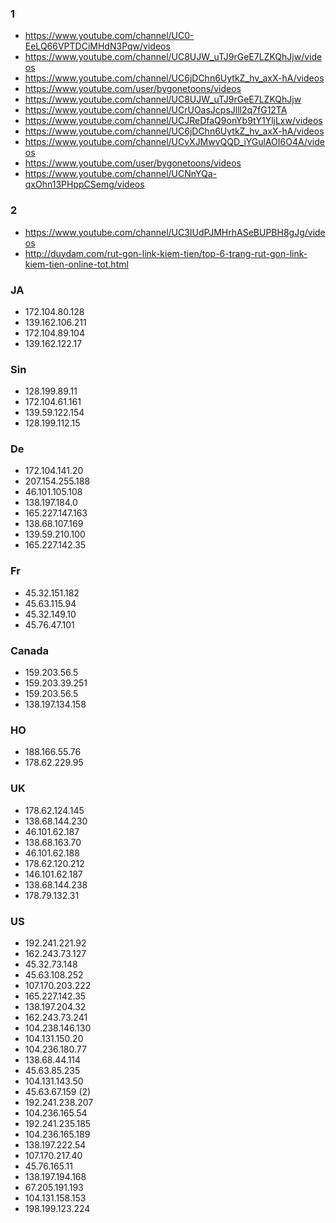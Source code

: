 ### 1
* https://www.youtube.com/channel/UC0-EeLQ66VPTDCiMHdN3Pqw/videos
* https://www.youtube.com/channel/UC8UJW_uTJ9rGeE7LZKQhJjw/videos
* https://www.youtube.com/channel/UC6jDChn6UytkZ_hv_axX-hA/videos
* https://www.youtube.com/user/bygonetoons/videos
* https://www.youtube.com/channel/UC8UJW_uTJ9rGeE7LZKQhJjw
* https://www.youtube.com/channel/UCrUOasJcpsJlll2q7fG12TA
* https://www.youtube.com/channel/UCJReDfaQ9onYb9tY1YljLxw/videos
* https://www.youtube.com/channel/UC6jDChn6UytkZ_hv_axX-hA/videos
* https://www.youtube.com/channel/UCvXJMwvQQD_iYGulAOI6O4A/videos
* https://www.youtube.com/user/bygonetoons/videos
* https://www.youtube.com/channel/UCNnYQa-qxOhn13PHppCSemg/videos

### 2

* https://www.youtube.com/channel/UC3IUdPJMHrhASeBUPBH8gJg/videos
* http://duydam.com/rut-gon-link-kiem-tien/top-6-trang-rut-gon-link-kiem-tien-online-tot.html

### JA

* 172.104.80.128
* 139.162.106.211
* 172.104.89.104
* 139.162.122.17


### Sin

* 128.199.89.11
* 172.104.61.161
* 139.59.122.154
* 128.199.112.15

### De

* 172.104.141.20
* 207.154.255.188
* 46.101.105.108
* 138.197.184.0
* 165.227.147.163
* 138.68.107.169
* 139.59.210.100
* 165.227.142.35


### Fr
* 45.32.151.182
* 45.63.115.94
* 45.32.149.10
* 45.76.47.101

### Canada

* 159.203.56.5
* 159.203.39.251
* 159.203.56.5
* 138.197.134.158

### HO

* 188.166.55.76
* 178.62.229.95

### UK

* 178.62.124.145
* 138.68.144.230
* 46.101.62.187
* 138.68.163.70
* 46.101.62.188
* 178.62.120.212
* 146.101.62.187
* 138.68.144.238
* 178.79.132.31

### US

* 192.241.221.92
* 162.243.73.127
* 45.32.73.148
* 45.63.108.252
* 107.170.203.222
* 165.227.142.35
* 138.197.204.32
* 162.243.73.241
* 104.238.146.130
* 104.131.150.20
* 104.236.180.77
* 138.68.44.114
* 45.63.85.235
* 104.131.143.50
* 45.63.67.159 (2)
* 192.241.238.207
* 104.236.165.54
* 192.241.235.185
* 104.236.165.189
* 138.197.222.54
* 107.170.217.40
* 45.76.165.11
* 138.197.194.168
* 67.205.191.193
* 104.131.158.153
* 198.199.123.224






































